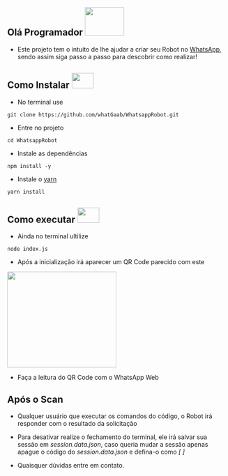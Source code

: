 ## Olá Programador <img src="https://github.com/TheDudeThatCode/TheDudeThatCode/blob/master/Assets/Developer.gif" width="90" height="65">

- Este projeto tem o intuito de lhe ajudar a criar seu Robot no [WhatsApp](https://web.whatsapp.com), sendo assim siga passo a passo para descobrir como realizar!

## Como Instalar <img src="https://github.com/TheDudeThatCode/TheDudeThatCode/blob/master/Assets/powerup.gif" width="50" height="35">

- No terminal use
```
git clone https://github.com/whatGaab/WhatsappRobot.git
```
- Entre no projeto
```
cd WhatsappRobot
```
- Instale as dependências
```
npm install -y
```
- Instale o [yarn](https://classic.yarnpkg.com/pt-BR/docs/install/#windows-stable)
```
yarn install
```

## Como executar <img src="https://github.com/TheDudeThatCode/TheDudeThatCode/blob/master/Assets/coin.gif" width="50" height="35">

- Ainda no terminal ultilize
```
node index.js
```

- Após a inicialização irá aparecer um QR Code parecido com este

<img src="https://i.ibb.co/sPcb7J6/Screenshot-1.png" width="250" height="220">

- Faça a leitura do QR Code com o WhatsApp Web

## Após o Scan
- Qualquer usuário que executar os comandos do código, o Robot irá responder com o resultado da solicitação
- Para desativar realize o fechamento do terminal, ele irá salvar sua sessão em *session.data.json*, caso queria mudar a sessão apenas apague o código do *session.data.json* e defina-o como *[ ]*


- Quaisquer dúvidas entre em contato.
